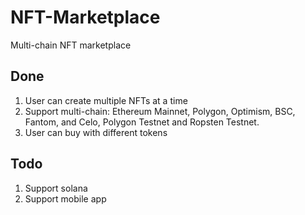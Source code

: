 # NFT-Marketplace
Multi-chain NFT marketplace

## Done
1. User can create multiple NFTs at a time
2. Support multi-chain: Ethereum Mainnet, Polygon, Optimism, BSC, Fantom, and Celo, Polygon Testnet and Ropsten Testnet.
3. User can buy with different tokens

## Todo
1. Support solana
2. Support mobile app
